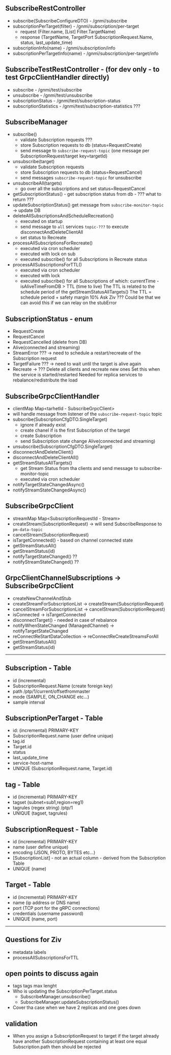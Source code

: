 ## SubscribeRestController
 - subscribe(SubscribeConfigureDTO) - /gnmi/subscribe
 - subscriptionPerTarget(filter) - /gnmi/subscription/per-target 
     - request (Filter.name, [List] Filter.TargetName)
     - response (TargetName, TargetPort SubscriptionRequest.Name, status, last_update_time)
 - subscriptionInfo(name) - /gnmi/subscription/info
 - subscriptionPerTargetInfo(name) - /gnmi/subscription/per-target/info

## SubscribeTestRestController - (for dev only - to test GrpcClientHandler directly)
 - subscribe - /gnmi/test/subscribe
 - unsubscribe - /gnmi/test/unsubscribe
 - subscriptionStatus - /gnmi/test/subscription-status
 - subscriptionStatistics - /gnmi/test/subscription-statistics ???

## SubscribeManager
 - subscribe() 
   - validate Subscription requests ???
   - store Subscription requests to db (status=RequestCreate)
   - send message to `subscribe-request-topic` (one message per SubscriptionRequest/target key=targetId) 
 - unsubscribe(target)
    - validate Subscription requests
    - store Subscription requests to db (status=RequestCancel)
    - send messages `subscribe-request-topic` for unsubscribe
 - unsubscribeAll(targets)
     - go over all the subscriptions and set status=RequestCancel
 - getSubscriptionStatus() - get subscription status from db - ???  what to return ???
 - updateSubscriptionStatus() get message from `subscribe-monitor-topic` -> update DB
 - deleteAllSubscriptionsAndScheduleRecreation()
   - executed on startup
   - send message to `all` services `topic-???` to execute disconnectAndDeleteClientAll
   - set status to Recreate
 - processAllSubscriptionsForRecreate()
   - executed via cron scheduler
   - executed with lock on sub 
   - executed subscribe() for all Subscriptions in Recreate status
 - processAllSubscriptionsForTTL()
   - executed via cron scheduler
   - executed with lock
   - executed subscribe() for all Subscriptions of which:
     currentTime - isAliveTimeFromDB > TTL (time to live)
     The TTL is related to the schedule period of the getStreamStatusAllTargets()
     The TTL = schedule period + safety margin 10%
     Ask Ziv ??? 
     Could be that we can avoid this if we can relay on the stubError  

## SubscriptionStatus - enum
 - RequestCreate  
 - RequestCancel
 - RequestCancelled (delete from DB)
 - Alive(connected and streaming)
 - StreamError ??? -> need to schedule a restart/recreate of the Subscription request  
 - TargetFailure ??? -> need to wait until the target is alive again
 - Recreate -> ??? Delete all clients and recreate new ones 
                   Set this when the service is started/restarted 
                   Needed for replica services to rebalance/redistribute the load 

## SubscribeGrpcClientHandler
 - clientMap Map<tarhetId - SubscribeGrpcClient>
 - will handle message from listener of the `subscribe-request-topic` topic
 - subscribe(SubscriptionCfgDTO.SingleTarget) 
   - ignore if already exist
   - create chanel if is the first Subscription of the target 
   - create Subscription
   - send Subscription state change Alive(connected and streaming)
 - unsubscribe(SubscriptionCfgDTO.SingleTarget)
 - disconnectAndDeleteClient()
 - disconnectAndDeleteClientAll()
 - getStreamStatusAllTargets() 
   - get Stream Status from tha clients and send message to subscribe-monitor-topic
   - executed via cron scheduler
 - notifyTargetStateChangedAsync() 
 - notifyStreamStateChangedAsync()  
   
## SubscribeGrpcClient
 - streamMap Map<SubscriptionRequestId - Stream>
 - createStream(SubscriptionRequest) -> will send SubscribeResponse to `pm-data-topic` 
 - cancelStream(SubscriptionRequest)
 - isTargetConnected() - based on channel connected state
 - getStreamStatusAll()
 - getStreamStatus(id)
 - notifyTargetStateChanged() ??
 - notifyStreamStateChanged() ??
## GrpcClientChannelSubscriptions -> SubscribeGrpcClient
 - createNewChannelAndStub
 - createStreamForSubscriptionList -> createStream(SubscriptionRequest)
 - cancelStreamForSubscriptionList -> cancelStream(SubscriptionRequest)
 - isConnected -> isTargetConnected
 - disconnectTarget() - needed in case of rebalance
 - notifyWhenStateChanged (ManagedChannel) -> notifyTargetStateChanged
 - reConnectReStartDataCollection -> reConnectReCreateStreamsForAll
 - getStreamStatusAll()
 - getStreamStatus(id)

---

## Subscription - Table
 - id (incremental)
 - SubscriptionRequest.Name (create foreign key)
 - path  /ptp/1/current/offsetfrommaster
 - mode (SAMPLE, ON_CHANGE etc...)
 - sample interval

## SubscriptionPerTarget - Table
 - id: (incremental) PRIMARY-KEY
 - SubscriptionRequest.name (user define unique)
 - tag.id
 - Target.id 
 - status
 - last_update_time 
 - service-host-name
 - UNIQUE (SubscriptionRequest.name, Target.id) 

## tag - Table
 - id (incremental) PRIMARY-KEY
 - tagset (subnet=sub1,region=reg1)
 - tagrules (regex string) /ptp/1
 - UNIQUE (tagset, tagrules)

## SubscriptionRequest - Table
 - id (incremental) PRIMARY-KEY
 - name (user define unique)
 - encoding (JSON, PROTO, BYTES etc...)
 - [SubscriptionList] - not an actual column - derived from the  Subscription Table
 - UNIQUE (name)

## Target - Table
 - id (incremental) PRIMARY-KEY
 - name (ip address or DNS name)
 - port (TCP port for the gRPC connections)
 - credentials (username password)
 - UNIQUE (name, port)

---
## Questions for Ziv
 - metadata labels 
 - processAllSubscriptionsForTTL 

## open points to discuss again 
 - tags
   tags max lenght
 - Who is updating the SubscriptionPerTarget.status 
   - SubscribeManager.unsubscribe()
   - SubscribeManager.updateSubscriptionStatus()
 - Cover tha case when we have 2 replicas and one goes down   

## validation
 - When you assign a SubscriptionRequest to target if the target already have another SubscriptionRequest 
   containing at least one equal Subscription.path then should be rejected